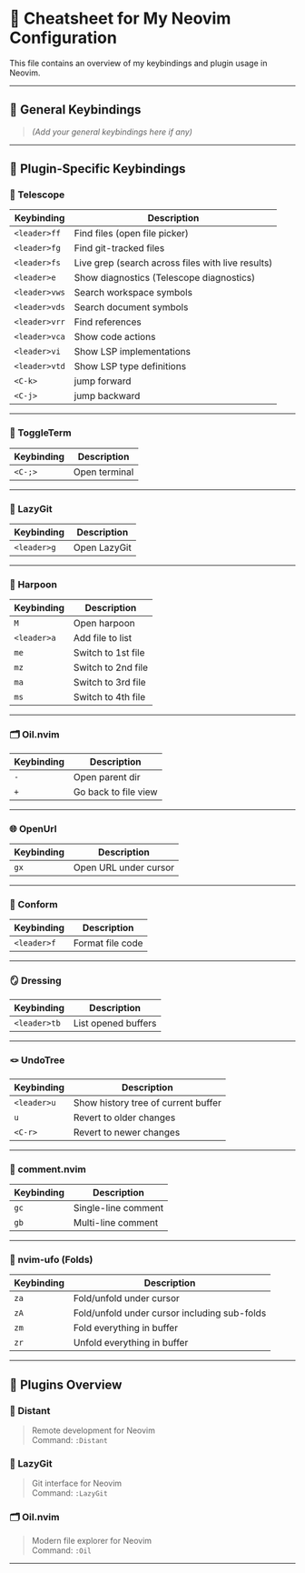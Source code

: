 # 📘 Cheatsheet for My Neovim Configuration

This file contains an overview of my keybindings and plugin usage in Neovim.

---

## 🔑 General Keybindings

> _(Add your general keybindings here if any)_

---

## 🔌 Plugin-Specific Keybindings

### 🚀 Telescope
| Keybinding       | Description                                              |
|------------------|----------------------------------------------------------|
| `<leader>ff`     | Find files (open file picker)                            |
| `<leader>fg`     | Find git-tracked files                                   |
| `<leader>fs`     | Live grep (search across files with live results)        |
| `<leader>e`      | Show diagnostics (Telescope diagnostics)                 |
| `<leader>vws`    | Search workspace symbols                                 |
| `<leader>vds`    | Search document symbols                                  |
| `<leader>vrr`    | Find references                                          |
| `<leader>vca`    | Show code actions                                        |
| `<leader>vi`     | Show LSP implementations                                 |
| `<leader>vtd`    | Show LSP type definitions                                |
| `<C-k>`          | jump forward                                             |
| `<C-j>`          | jump backward                                            |

---

### 🧱 ToggleTerm
| Keybinding | Description         |
|------------|---------------------|
| `<C-;>`    | Open terminal       |

---

### 🧬 LazyGit
| Keybinding     | Description     |
|----------------|-----------------|
| `<leader>g`   | Open LazyGit    |

---

### 📌 Harpoon
| Keybinding   | Description             |
|--------------|-------------------------|
| `M`          | Open harpoon            |
| `<leader>a`  | Add file to list        |
| `me`         | Switch to 1st file      |
| `mz`         | Switch to 2nd file      |
| `ma`         | Switch to 3rd file      |
| `ms`         | Switch to 4th file      |

---

### 🗂️ Oil.nvim
| Keybinding | Description          |
|------------|----------------------|
| `-`        | Open parent dir      |
| `+`        | Go back to file view |

---

### 🌐 OpenUrl
| Keybinding | Description          |
|------------|----------------------|
| `gx`       | Open URL under cursor|

---

### 🧼 Conform
| Keybinding     | Description      |
|----------------|------------------|
| `<leader>f`    | Format file code |

---

### 🪞 Dressing
| Keybinding     | Description         |
|----------------|---------------------|
| `<leader>tb`   | List opened buffers |

---

### 🪢 UndoTree
| Keybinding | Description                         |
|------------|-------------------------------------|
| `<leader>u`| Show history tree of current buffer |
| `u`        | Revert to older changes             |
| `<C-r>`    | Revert to newer changes             |

---

### 💬 comment.nvim
| Keybinding | Description           |
|------------|-----------------------|
| `gc`       | Single-line comment   |
| `gb`       | Multi-line comment    |

---

### 📁 nvim-ufo (Folds)
| Keybinding | Description                                            |
|------------|--------------------------------------------------------|
| `za`       | Fold/unfold under cursor                               |
| `zA`       | Fold/unfold under cursor including sub-folds           |
| `zm`       | Fold everything in buffer                              |
| `zr`       | Unfold everything in buffer                            |

---

## 🧩 Plugins Overview

### 🔗 Distant
> Remote development for Neovim  
Command: `:Distant`

### 🧬 LazyGit
> Git interface for Neovim  
Command: `:LazyGit`

### 🗂️ Oil.nvim
> Modern file explorer for Neovim  
Command: `:Oil`

---
